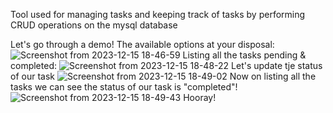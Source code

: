 Tool used for managing tasks and keeping track of tasks by performing CRUD operations on the mysql database 

Let's go through a demo!
The available options at your disposal: 
![Screenshot from 2023-12-15 18-46-59](https://github.com/Demgainschill/TodoListCrud/assets/132284379/8a0af623-4674-4441-be51-7acc0ce1a4be)
Listing all the tasks pending & completed:
![Screenshot from 2023-12-15 18-48-22](https://github.com/Demgainschill/TodoListCrud/assets/132284379/cf4723c2-2b67-48b2-aed0-1c7771f191bf)
Let's update tje status of our task
![Screenshot from 2023-12-15 18-49-02](https://github.com/Demgainschill/TodoListCrud/assets/132284379/8d52533b-45fc-4ece-a40d-c68e3661271e)
Now on listing all the tasks we can see the status of our task is "completed"!
![Screenshot from 2023-12-15 18-49-43](https://github.com/Demgainschill/TodoListCrud/assets/132284379/20403a48-f4e4-483a-80f9-283f28958bea)
Hooray!
